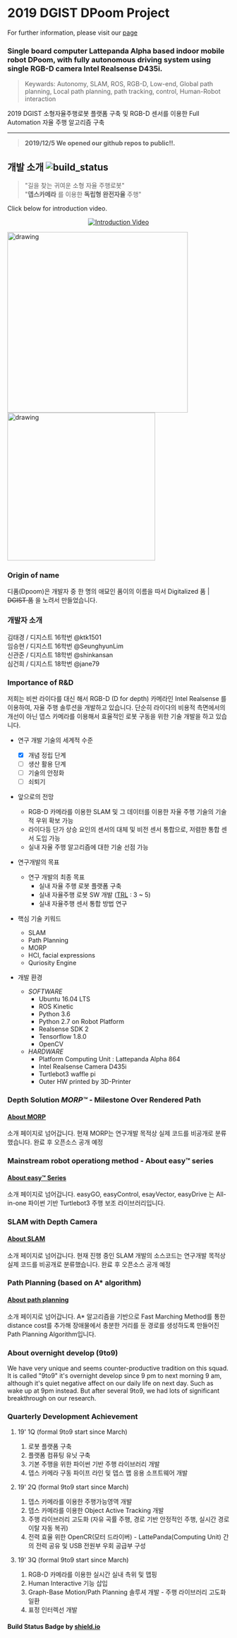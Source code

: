2019 DGIST DPoom Project
==============================
For further information, please visit our [page](https://shinkansan.github.io/2019-UGRP-DPoom/)

### Single board computer Lattepanda Alpha based indoor mobile robot DPoom, with fully autonomous driving system using single RGB-D camera Intel Realsense D435i. 

> Keywards: Autonomy, SLAM, ROS, RGB-D, Low-end, Global path planning, Local path planning, path tracking, control, Human-Robot interaction

2019 DGIST 소형자율주행로봇 플랫폼 구축 및 RGB-D 센서를 이용한 Full Automation 자율 주행 알고리즘 구축<br/>

---

>__2019/12/5 We opened our github repos to public!!.__

## 개발 소개 ![build_status](https://img.shields.io/badge/build-WIP-yellow.svg)
> "길을 찾는 귀여운 소형 자율 주행로봇" <br/>
>"__뎁스카메라__ 를 이용한 __독립형 완전자율__ 주행"

Click below for introduction video.
<div align="center">
  <a href="https://www.youtube.com/watch?v=9KRy7pCXqaM&feature=youtu.be"><img src="https://img.youtube.com/vi/9KRy7pCXqaM/0.jpg" alt="Introduction Video"></a>
</div>

<p float="left">
  <img src="docs/gif/DPoom_temp.gif" alt="drawing" width="409"/>
  <img src="docs/gif/MORP_test.gif" alt="drawing" width="335"/>
</p>

### Origin of name
디품(Dpoom)은 개발자 중 한 명의 애묘인 품이의 이름을 따서 Digitalized 품 | ~~DGIST 품~~ 을 노려서 만들었습니다.

### 개발자 소개
김태경 / 디지스트 16학번 @ktk1501<br/>임승현 / 디지스트 16학번 @SeunghyunLim<br/>신관준 / 디지스트 18학번 @shinkansan<br/>심건희 / 디지스트 18학번 @jane79


### Importance of R&D
저희는 비싼 라이다를 대신 해서 RGB-D (D for depth) 카메라인 Intel Realsense 를 이용하여, 자율 주행 솔루션을 개발하고 있습니다.
단순히 라이다의 비용적 측면에서의 개선이 아닌 뎁스 카메라를 이용해서 효율적인 로봇 구동을 위한 기술 개발을 하고 있습니다.
<br/>
 - 연구 개발 기술의 세계적 수준 <br/>
    - [X] 개념 정립 단계
    - [ ] 생산 활용 단계
    - [ ] 기술의 안정화
    - [ ] 쇠퇴기
 - 앞으로의 전망
    - RGB-D 카메라를 이용한 SLAM 및 그 데이터를 이용한 자율 주행 기술의 기술적 우위 확보 가능
    - 라이다등 단가 상승 요인의 센서의 대체 및 비전 센서 통합으로, 저렴한 통합 센서 도입 가능
    - 실내 자율 주행 알고리즘에 대한 기술 선점 가능
    
 - 연구개발의 목표
    - 연구 개발의 최종 목표
        - 실내 자율 주행 로봇 플랫폼 구축
        - 실내 자율주행 로봇 SW 개발 ([TRL](https://itec.etri.re.kr/itec/sub01/sub01_07.do) : 3 ~ 5)
        - 실내 자율주행 센서 통합 방법 연구
        
 - 핵심 기술 키워드
    - SLAM
    - Path Planning
    - MORP
    - HCI, facial expressions
    - Quriosity Engine <Region Attention Engine>
  
 - 개발 환경
    - _SOFTWARE_
      - Ubuntu 16.04 LTS
      - ROS Kinetic
      - Python 3.6
      - Python 2.7 on Robot Platform
      - Realsense SDK 2
      - Tensorflow 1.8.0
      - OpenCV
    - _HARDWARE_
      - Platform Computing Unit : Lattepanda Alpha 864
      - Intel Realsense Camera D435i
      - Turtlebot3 waffle pi
      - Outer HW printed by 3D-Printer


### Depth Solution _MORP™_ - Milestone Over Rendered Path
#### [About MORP](MORP.md)
소개 페이지로 넘어갑니다. 현재 MORP는 연구개발 목적상 실제 코드를 비공개로 분류했습니다. 완료 후 오픈소스 공개 예정
### Mainstream robot operationg method - About easy™ series
#### [About easy™ Series](easySeries.md)
소개 페이지로 넘어갑니다. easyGO, easyControl, esayVector, easyDrive 는 All-in-one 파이썬 기반 Turtlebot3 주행 보조 라이브러리입니다.
### SLAM with Depth Camera
#### [About SLAM](SLAM.md)
소개 페이지로 넘어갑니다. 현재 진행 중인 SLAM 개발의 소스코드는 연구개발 목적상 실제 코드를 비공개로 분류했습니다. 완료 후 오픈소스 공개 예정
### Path Planning (based on A* algorithm)
#### [About path planning](Pathplanning.md)
소개 페이지로 넘어갑니다. A* 알고리즘을 기반으로 Fast Marching Method를 통한 distance cost를 추가해 장애물에서 충분한 거리를 둔 경로를 생성하도록 만들어진 Path Planning Algorithm입니다.

### About overnight develop (9to9)
We have very unique and seems counter-productive tradition on this squad. It is called "9to9" it's overnight develop since 9 pm to next morning 9 am, although it's quiet negative affect on our daily life on next day. Such as wake up at 9pm instead. But after several 9to9, we had lots of significant breakthrough on our research.

### Quarterly Development Achievement
  1. 19' 1Q (formal 9to9 start since March)<br/>
      1. 로봇 플랫폼 구축
      2. 플랫폼 컴퓨팅 유닛 구축
      3. 기본 주행을 위한 파이썬 기반 주행 라이브러리 개발
      4. 뎁스 카메라 구동 파이프 라인 및 뎁스 맵 응용 소프트웨어 개발

  2. 19' 2Q (formal 9to9 start since March)<br/>
      1. 뎁스 카메라를 이용한 주행가능영역 개발
      2. 뎁스 카메라를 이용한 Object Active Tracking 개발
      3. 주행 라이브러리 고도화 (자유 곡률 주행, 경로 기반 안정적인 주행, 실시간 경로 이탈 자동 복귀)
      4. 전력 효율 위한 OpenCR(모터 드라이버) - LattePanda(Computing Unit) 간의 전력 공유 및 USB 전원부 우회 공급부 구성
    
  3. 19' 3Q (formal 9to9 start since March)<br/>
      1. RGB-D 카메라를 이용한 실시간 실내 측위 및 맵핑
      2. Human Interactive 기능 삽입
      3. Graph-Base Motion/Path Planning 솔루셔 개발 - 주행 라이브러리 고도화 일환
      4. 표정 인터렉선 개발
      


#### Build Status Badge by [shield.io](https://shields.io/category/build)
